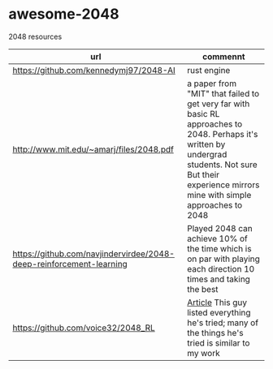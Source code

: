 # awesome-2048
2048 resources

| url | commennt |
| -- | -- |
| https://github.com/kennedymj97/2048-AI | rust engine |
| http://www.mit.edu/~amarj/files/2048.pdf | a paper from "MIT" that failed to get very far with basic RL approaches to 2048. Perhaps it's written by undergrad students. Not sure But their experience mirrors mine with simple approaches to 2048 |
| https://github.com/navjindervirdee/2048-deep-reinforcement-learning | Played 2048 can achieve 10% of the time which is on par with playing each direction 10 times and taking the best |
| https://github.com/voice32/2048_RL  | [Article](https://towardsdatascience.com/a-puzzle-for-ai-eb7a3cb8e599) This guy listed everything he's tried; many of the things he's tried is similar to my work | 
